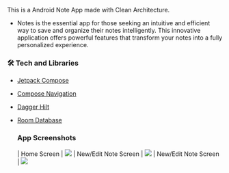 This is a Android Note App made with Clean Architecture.

- Notes is the essential app for those seeking an intuitive and efficient way to save and organize their notes intelligently. This innovative application offers powerful features that transform your notes into a fully personalized experience.

### 🛠 Tech and Libraries

- [Jetpack Compose](https://developer.android.com/jetpack/compose?hl=pt-br)
- [Compose Navigation](https://developer.android.com/jetpack/compose/navigation?hl=pt-br)
- [Dagger Hilt](https://developer.android.com/training/dependency-injection/hilt-android?hl=pt-br)
- [Room Database](https://developer.android.com/training/data-storage/room?hl=pt-br)

  ### App Screenshots

  | Home Screen | ![](https://i.ibb.co/FDffcqH/Home.png)   | New/Edit Note Screen | ![](https://i.ibb.co/my15dyq/edit-note.png) | New/Edit Note Screen | ![](https://i.ibb.co/3SD761X/book-mark.png)   
